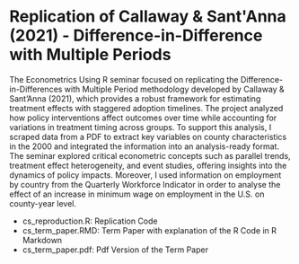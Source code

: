 # Replication of Callaway &amp; Sant'Anna (2021) - Difference-in-Difference with Multiple Periods

The Econometrics Using R seminar focused on replicating the Difference-in-Differences with Multiple Period methodology developed by Callaway & Sant’Anna (2021), which provides a robust framework for estimating treatment effects with staggered adoption timelines. The project analyzed how policy interventions affect outcomes over time while accounting for variations in treatment timing across groups. To support this analysis, I scraped data from a PDF to extract key variables on county characteristics in the 2000 and integrated the information into an analysis-ready format. The seminar explored critical econometric concepts such as parallel trends, treatment effect heterogeneity, and event studies, offering insights into the dynamics of policy impacts. Moreover, I used information on employment by country from the Quarterly Workforce Indicator in order to analyse the effect of an increase in minimum wage on employment in the U.S. on county-year level. 

- cs_reproduction.R: Replication Code
- cs_term_paper.RMD: Term Paper with explanation of the R Code in R Markdown
- cs_term_paper.pdf: Pdf Version of the Term Paper
